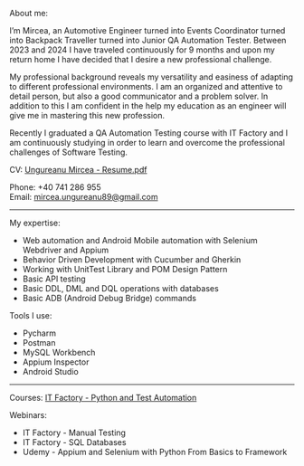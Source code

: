 About me:

I’m Mircea, an Automotive Engineer turned into Events Coordinator turned into Backpack Traveller turned into Junior QA Automation Tester. Between 2023 and 2024 I have traveled continuously for 9 months and upon my return home I have decided that I desire a new professional challenge.

My professional background reveals my versatility and easiness of adapting to different professional environments. I am an organized and attentive to detail person, but also a good communicator and a problem solver. In addition to this I am confident in the help my education as an engineer will give me in mastering this new profession.

Recently I graduated a QA Automation Testing course with IT Factory and I am continuously studying in order to learn and overcome the professional challenges of Software Testing.  

CV: [Ungureanu Mircea - Resume.pdf](https://github.com/user-attachments/files/18598384/Ungureanu.Mircea.-.Resume.pdf)

Phone: +40 741 286 955        
Email: mircea.ungureanu89@gmail.com        

--------------------------------------------------------------------------------------------------------------------------------------------------------------
My expertise:
- Web automation and Android Mobile automation with Selenium Webdriver and Appium
- Behavior Driven Development with Cucumber and Gherkin
- Working with UnitTest Library and POM Design Pattern
- Basic API testing 
- Basic DDL, DML and DQL operations with databases
- Basic ADB (Android Debug Bridge) commands

Tools I use:
- Pycharm 
- Postman
- MySQL Workbench
- Appium Inspector
- Android Studio

---------------------------------------------------------------------------------------------------------------------------------------------------------------
Courses:
[IT Factory - Python and Test Automation](https://www.itfactory.ro/python-automation/?_gl=1*121a5xv*_gcl_au*NzE1MDM3MDY2LjE3MzgyMjY2MzA.)

Webinars:
- IT Factory - Manual Testing
- IT Factory - SQL Databases
- Udemy - Appium and Selenium with Python From Basics to Framework



<!---
MirceaUn/MirceaUn is a ✨ special ✨ repository because its `README.md` (this file) appears on your GitHub profile.
You can click the Preview link to take a look at your changes.
--->
